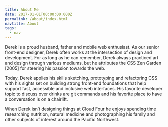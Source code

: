 ```yaml
---
title: About Me
date: 2017-01-01T00:00:00.000Z
permalink: /about/index.html
navtitle: About
tags:
  - nav
---
```


Derek is a proud husband, father and mobile web enthusiast. As our senior front-end designer, Derek often works at the intersection of design and development. For as long as he can remember, Derek always practiced art and design through various mediums, but he attributes the CSS Zen Garden [2005] for steering his passion towards the web.

Today, Derek applies his skills sketching, prototyping and refactoring CSS with his sights set on building strong front-end foundations that help support fast, accessible and inclusive web interfaces. His favorite developer topic to discuss over drinks are git commands and his favorite place to have a conversation is on a chairlift.

When Derek isn’t designing things at Cloud Four he enjoys spending time researching nutrition, natural medicine and photographing his family and other subjects of interest around the Pacific Northwest.
